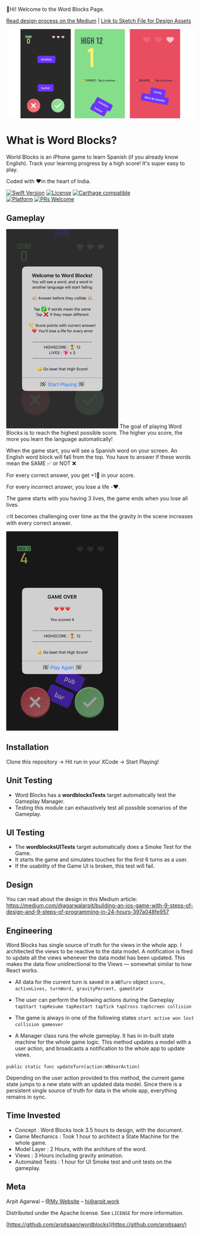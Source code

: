 👋Hi! Welcome to the Word Blocks Page.


[Read design process on the Medium](https://medium.com/@agarwalarpit/building-an-ios-game-with-9-steps-of-design-and-9-steps-of-programming-in-24-hours-397a048fe957)
   |   [Link to Sketch File for Design Assets](https://www.dropbox.com/s/sataip7q3y7zzd1/wordblocks.sketch?dl=0)

![Word Blocks in Action](/images/all3.png?raw=true "Game Start!")

# What is Word Blocks?
World Blocks is an iPhone game to learn Spanish (if you already know English). 
Track your learning progress by a high score! It's super easy to play.


Coded with ❤️in the heart of India.


[![Swift Version][swift-image]][swift-url]
[![License][license-image]][license-url]
[![Carthage compatible](https://img.shields.io/badge/Carthage-compatible-4BC51D.svg?style=flat)](https://github.com/Carthage/Carthage)  
[![Platform](https://img.shields.io/cocoapods/p/LFAlertController.svg?style=flat)](http://cocoapods.org/pods/LFAlertController)
[![PRs Welcome](https://img.shields.io/badge/PRs-welcome-brightgreen.svg?style=flat-square)](http://makeapullrequest.com)

## Gameplay
![Word Block Rules](/images/welcome.PNG?raw=true "A Quick Welcome Screen made with an UIAlertController")
The goal of playing Word Blocks is to reach the highest possible score. 
The higher you score, the more you learn the language automatically!

When the game start, you will see a Spanish word on your screen. An English word block will fall from the top. 
You have to answer if these words mean the SAME ✅ or NOT ❌

For every correct answer, you get +1🙌 in your score. 

For every incorrect answer, you lose a life -❤️. 

The game starts with you having 3 lives, the game ends when you lose all lives.

🔥It becomes challenging over time as the the gravity in the scene increases with every correct answer.

![Word Block Game Over State](/images/gameover.PNG?raw=true "Game Over!")

## Installation
Clone this repository ->  Hit run in your XCode -> Start Playing!

## Unit Testing
- Word Blocks has a **wordblocksTests** target automatically test the Gameplay Manager.
- Testing this module can exhaustively test all possible scenarios of the Gameplay.

## UI Testing
- The **wordblocksUITests** target automatically does a Smoke Test for the Game.
- It starts the game and simulates touches for the first 6 turns as a user.
- If the usability of the Game UI is broken, this test will fail.

## Design
You can read about the design in this Medium article:
https://medium.com/@agarwalarpit/building-an-ios-game-with-9-steps-of-design-and-9-steps-of-programming-in-24-hours-397a048fe957

## Engineering
Word Blocks has single source of truth for the views in the whole app. I architected the views to be reactive to the data model. A notification is fired to update all the views whenever the data model has been updated. This makes the data flow unidirectional to the Views — somewhat similar to how React works. 

- All data for the current turn is saved in a `WBTurn` object
  `score, activeLives, turnWord, gravityPercent, gameState`

- The user can perform the following actions during the Gameplay
  `tapStart tapResume tapRestart tapTick tapCross tapScreen collision`

- The game is always in one of the following states 
  `start active won lost collision gameover`
    
- A Manager class runs the whole gameplay. It has in in-built state machine for the whole game logic.
This method updates a model with a user action, and broadcasts a notification to the whole app to update views.

`public static func updateTurn(action:WBUserAction)`

Depending on the user action provided to this method, the current game state jumps to a new state with an updated data model. Since there is a persistent single source of truth for data in the whole app, everything remains in sync.
    

## Time Invested
- Concept : Word Blocks took 3.5 hours to design, with the document.
- Game Mechanics : Took 1 hour to architect a State Machine for the whole game.
- Model Layer : 2 Hours, with the architure of the word.
- Views : 3 Hours including gravity animation.
- Automated Tests : 1 hour for UI Smoke test and unit tests on the gameplay.

## Meta

Arpit Agarwal – [@My Website](https://arpit.work) – hi@arpit.work

Distributed under the Apache license. See ``LICENSE`` for more information.

[https://github.com/arpitsaan/wordblocks](https://github.com/arpitsaan/)

[swift-image]:https://img.shields.io/badge/swift-3.0-orange.svg
[swift-url]: https://swift.org/
[license-image]: https://img.shields.io/badge/License-Apache-blue.svg
[license-url]: LICENSE
[codebeat-image]: https://codebeat.co/badges/c19b47ea-2f9d-45df-8458-b2d952fe9dad
[codebeat-url]: https://codebeat.co/projects/github-com-vsouza-awesomeios-com

